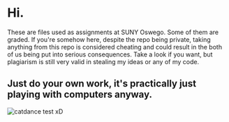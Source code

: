 # Hi.
These are files used as assignments at SUNY Oswego. Some of them are graded. If you're somehow here, despite the repo being private, taking anything from this repo is considered cheating and could result in the both of us being put into serious consequences. Take a look if you want, but plagiarism is still very valid in stealing my ideas or any of my code.
## Just do your own work, it's practically just playing with computers anyway.

![catdance](https://cdn.discordapp.com/emojis/812093694840143873.gif)
test xD
